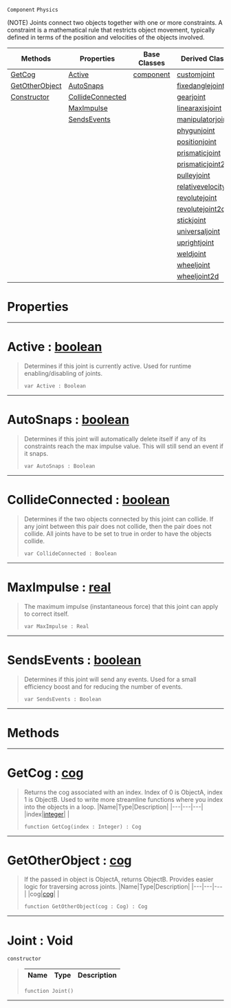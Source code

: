  `Component` `Physics`



(NOTE) Joints connect two objects together with one or more constraints. A constraint is a mathematical rule that restricts object movement, typically defined in terms of the position and velocities of the objects involved.

|Methods|Properties|Base Classes|Derived Classes|
|---|---|---|---|
|[GetCog](joint.md#getcog-zilch-engine-docum)|[Active](joint.md#active-zilch-engine-docum)|[component](component.md)|[customjoint](customjoint.md)|
|[GetOtherObject](joint.md#getotherobject-zilch-engi)|[AutoSnaps](joint.md#autosnaps-zilch-engine-do)| |[fixedanglejoint](fixedanglejoint.md)|
|[Constructor](joint.md#joint-void)|[CollideConnected](joint.md#collideconnected-zilch-en)| |[gearjoint](gearjoint.md)|
| |[MaxImpulse](joint.md#maximpulse-zilch-engine-d)| |[linearaxisjoint](linearaxisjoint.md)|
| |[SendsEvents](joint.md#sendsevents-zilch-engine)| |[manipulatorjoint](manipulatorjoint.md)|
| | | |[phygunjoint](phygunjoint.md)|
| | | |[positionjoint](positionjoint.md)|
| | | |[prismaticjoint](prismaticjoint.md)|
| | | |[prismaticjoint2d](prismaticjoint2d.md)|
| | | |[pulleyjoint](pulleyjoint.md)|
| | | |[relativevelocityjoint](relativevelocityjoint.md)|
| | | |[revolutejoint](revolutejoint.md)|
| | | |[revolutejoint2d](revolutejoint2d.md)|
| | | |[stickjoint](stickjoint.md)|
| | | |[universaljoint](universaljoint.md)|
| | | |[uprightjoint](uprightjoint.md)|
| | | |[weldjoint](weldjoint.md)|
| | | |[wheeljoint](wheeljoint.md)|
| | | |[wheeljoint2d](wheeljoint2d.md)|


 #  Properties


---  
 #  Active : [boolean](../nada_base_types/boolean.md)

> Determines if this joint is currently active. Used for runtime enabling/disabling of joints.
> ```TS:Nada
> var Active : Boolean


---  
 #  AutoSnaps : [boolean](../nada_base_types/boolean.md)

> Determines if this joint will automatically delete itself if any of its constraints reach the max impulse value. This will still send an event if it snaps.
> ```TS:Nada
> var AutoSnaps : Boolean


---  
 #  CollideConnected : [boolean](../nada_base_types/boolean.md)

> Determines if the two objects connected by this joint can collide. If any joint between this pair does not collide, then the pair does not collide. All joints have to be set to true in order to have the objects collide.
> ```TS:Nada
> var CollideConnected : Boolean


---  
 #  MaxImpulse : [real](../nada_base_types/real.md)

> The maximum impulse (instantaneous force) that this joint can apply to correct itself.
> ```TS:Nada
> var MaxImpulse : Real


---  
 #  SendsEvents : [boolean](../nada_base_types/boolean.md)

> Determines if this joint will send any events. Used for a small efficiency boost and for reducing the number of events.
> ```TS:Nada
> var SendsEvents : Boolean


---  
 #  Methods


---  
 #  GetCog : [cog](cog.md)

> Returns the cog associated with an index. Index of 0 is ObjectA, index 1 is ObjectB. Used to write more streamline functions where you index into the objects in a loop.
> |Name|Type|Description|
> |---|---|---|
> |index|[integer](../nada_base_types/integer.md)| |
> ```TS:Nada
> function GetCog(index : Integer) : Cog
> ``` 


---  
 #  GetOtherObject : [cog](cog.md)

> If the passed in object is ObjectA, returns ObjectB. Provides easier logic for traversing across joints.
> |Name|Type|Description|
> |---|---|---|
> |cog|[cog](cog.md)| |
> ```TS:Nada
> function GetOtherObject(cog : Cog) : Cog
> ``` 


---  
 #  Joint : Void

 `constructor`

> 
> |Name|Type|Description|
> |---|---|---|
> ```TS:Nada
> function Joint()
> ``` 


---  
 

 